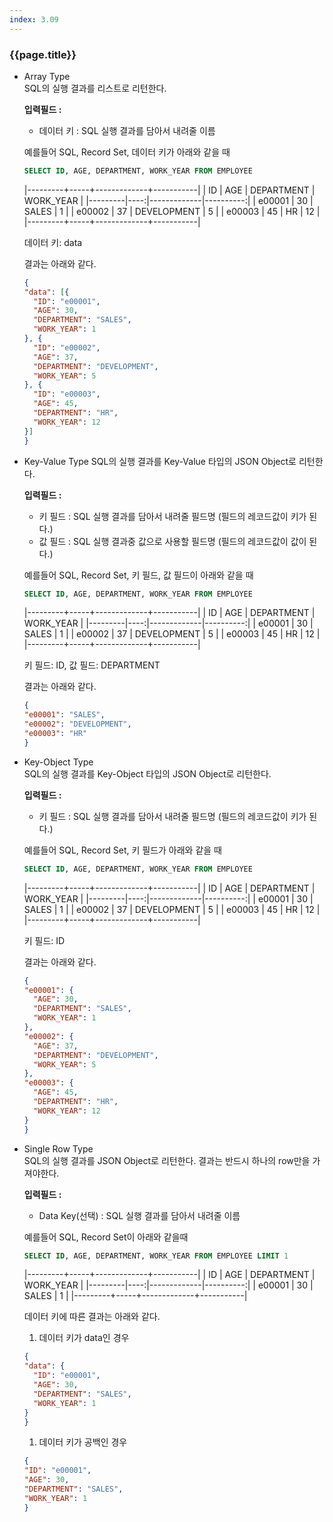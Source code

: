 ```yaml
---
index: 3.09
---
```

### {{page.title}}

- Array Type  
  SQL의 실행 결과를 리스트로 리턴한다.

  **입력필드 :**  
  - 데이터 키 : SQL 실행 결과를 담아서 내려줄 이름

  예를들어 SQL, Record Set, 데이터 키가 아래와 같을 때
    ```sql
  SELECT ID, AGE, DEPARTMENT, WORK_YEAR FROM EMPLOYEE
    ```  

    |---------+-----+-------------+-----------|
    | ID      | AGE | DEPARTMENT  | WORK_YEAR |
    |---------|----:|-------------|----------:|
    | e00001  | 30  | SALES       | 1         |
    | e00002  | 37  | DEVELOPMENT | 5         |
    | e00003  | 45  | HR          | 12        |
    |---------+-----+-------------+-----------|

  데이터 키: data  

  결과는 아래와 같다.
    ```json
  {
    "data": [{
      "ID": "e00001",
      "AGE": 30,
      "DEPARTMENT": "SALES",
      "WORK_YEAR": 1
    }, {
      "ID": "e00002",
      "AGE": 37,
      "DEPARTMENT": "DEVELOPMENT",
      "WORK_YEAR": 5
    }, {
      "ID": "e00003",
      "AGE": 45,
      "DEPARTMENT": "HR",
      "WORK_YEAR": 12
    }]
  }
    ```
- Key-Value Type
  SQL의 실행 결과를 Key-Value 타입의 JSON Object로 리턴한다.

  **입력필드 :**  
  - 키 필드 : SQL 실행 결과를 담아서 내려줄 필드명 (필드의 레코드값이 키가 된다.)  
  - 값 필드 : SQL 실행 결과중 값으로 사용할 필드명 (필드의 레코드값이 값이 된다.)

  예를들어 SQL, Record Set, 키 필드, 값 필드이 아래와 같을 때

    ```sql
  SELECT ID, AGE, DEPARTMENT, WORK_YEAR FROM EMPLOYEE
    ```

    |---------+-----+-------------+-----------|
    | ID      | AGE | DEPARTMENT  | WORK_YEAR |
    |---------|----:|-------------|----------:|
    | e00001  | 30  | SALES       | 1         |
    | e00002  | 37  | DEVELOPMENT | 5         |
    | e00003  | 45  | HR          | 12        |
    |---------+-----+-------------+-----------|

  키 필드: ID, 값 필드: DEPARTMENT

  결과는 아래와 같다.  
    ```json
  {
    "e00001": "SALES",
    "e00002": "DEVELOPMENT",
    "e00003": "HR"
  }
    ```  

- Key-Object Type  
  SQL의 실행 결과를 Key-Object 타입의 JSON Object로 리턴한다.

  **입력필드 :**  
  - 키 필드 : SQL 실행 결과를 담아서 내려줄 필드명 (필드의 레코드값이 키가 된다.)


  예를들어 SQL, Record Set, 키 필드가 아래와 같을 때

    ```sql
  SELECT ID, AGE, DEPARTMENT, WORK_YEAR FROM EMPLOYEE
    ```

    |---------+-----+-------------+-----------|
    | ID      | AGE | DEPARTMENT  | WORK_YEAR |
    |---------|----:|-------------|----------:|
    | e00001  | 30  | SALES       | 1         |
    | e00002  | 37  | DEVELOPMENT | 5         |
    | e00003  | 45  | HR          | 12        |
    |---------+-----+-------------+-----------|


  키 필드: ID  

  결과는 아래와 같다.
    ```json
  {
    "e00001": {
      "AGE": 30,
      "DEPARTMENT": "SALES",
      "WORK_YEAR": 1
    },
    "e00002": {
      "AGE": 37,
      "DEPARTMENT": "DEVELOPMENT",
      "WORK_YEAR": 5
    },
    "e00003": {
      "AGE": 45,
      "DEPARTMENT": "HR",
      "WORK_YEAR": 12
    }
  }
    ```

- Single Row Type  
  SQL의 실행 결과를 JSON Object로 리턴한다.
  결과는 반드시 하나의 row만을 가져야한다.

  **입력필드 :**  
  - Data Key(선택) : SQL 실행 결과를 담아서 내려줄 이름

  예를들어 SQL, Record Set이 아래와 같을때
    ```sql
  SELECT ID, AGE, DEPARTMENT, WORK_YEAR FROM EMPLOYEE LIMIT 1
    ```

    |---------+-----+-------------+-----------|
    | ID      | AGE | DEPARTMENT  | WORK_YEAR |
    |---------|----:|-------------|----------:|
    | e00001  | 30  | SALES       | 1         |
    |---------+-----+-------------+-----------|


    데이터 키에 따른 결과는 아래와 같다.
    1. 데이터 키가 data인 경우  
    ```json
  {
    "data": {
      "ID": "e00001",
      "AGE": 30,
      "DEPARTMENT": "SALES",
      "WORK_YEAR": 1
    }
  }
    ```   
    1. 데이터 키가 공백인 경우  
    ```json
  {
    "ID": "e00001",
    "AGE": 30,
    "DEPARTMENT": "SALES",
    "WORK_YEAR": 1
  }
    ```
